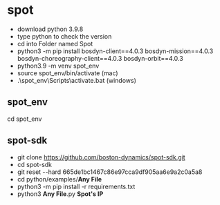 # spot
* download python 3.9.8
* type python to check the version
* cd into Folder named Spot
* python3 -m pip install bosdyn-client==4.0.3 bosdyn-mission==4.0.3 bosdyn-choreography-client==4.0.3 bosdyn-orbit==4.0.3
* python3.9 -m venv spot_env
* source spot_env/bin/activate (mac)
* .\spot_env\Scripts\activate.bat (windows)

## spot_env
cd spot_env

## spot-sdk
* git clone https://github.com/boston-dynamics/spot-sdk.git
* cd spot-sdk
* git reset --hard 665de1bc1467c86e97cca9df905aa6e9a2c0a5a8
* cd python/examples/**Any File**
* python3 -m pip install -r requirements.txt
* python3 **Any File**.py **Spot's IP**
